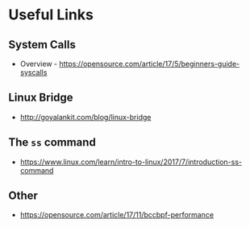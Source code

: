 # Useful Links

## System Calls
- Overview - https://opensource.com/article/17/5/beginners-guide-syscalls

## Linux Bridge
- http://goyalankit.com/blog/linux-bridge

## The `ss` command
- https://www.linux.com/learn/intro-to-linux/2017/7/introduction-ss-command

## Other
- https://opensource.com/article/17/11/bccbpf-performance

